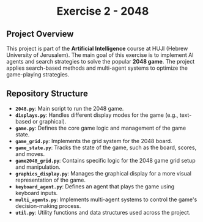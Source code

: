 <h1 align="center">Exercise 2 - 2048</h1>

## Project Overview

This project is part of the **Artificial Intelligence** course at HUJI (Hebrew University of Jerusalem). The main goal of this exercise is to implement AI agents and search strategies to solve the popular **2048 game**. The project applies search-based methods and multi-agent systems to optimize the game-playing strategies.

## Repository Structure

- **`2048.py`**: Main script to run the 2048 game.
- **`displays.py`**: Handles different display modes for the game (e.g., text-based or graphical).
- **`game.py`**: Defines the core game logic and management of the game state.
- **`game_grid.py`**: Implements the grid system for the 2048 board.
- **`game_state.py`**: Tracks the state of the game, such as the board, scores, and moves.
- **`game2048_grid.py`**: Contains specific logic for the 2048 game grid setup and manipulation.
- **`graphics_display.py`**: Manages the graphical display for a more visual representation of the game.
- **`keyboard_agent.py`**: Defines an agent that plays the game using keyboard inputs.
- **`multi_agents.py`**: Implements multi-agent systems to control the game's decision-making process.
- **`util.py`**: Utility functions and data structures used across the project.
